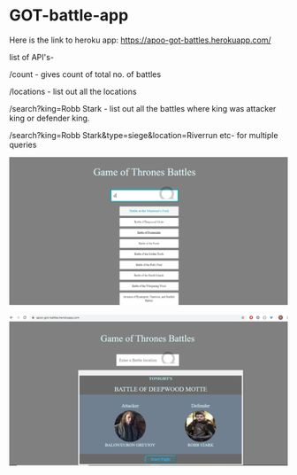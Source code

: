 # GOT-battle-app

Here is the link to heroku app: https://apoo-got-battles.herokuapp.com/

list of API's-

/count - gives count of total no. of battles

/locations - list out all the locations

/search?king=Robb Stark - list out all the battles where king was attacker king or defender king.

/search?king=Robb Stark&type=siege&location=Riverrun etc- for multiple queries

![Alt text](autocomplete.screenshot.PNG)

![Alt text](result-screenshot.PNG)
